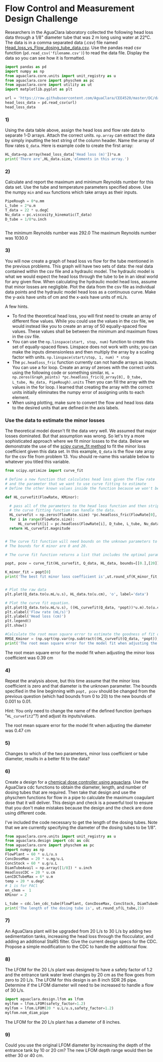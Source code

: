 # Flow Control and Measurement Design Challenge


Researchers in the AguaClara laboratory collected the following head loss data through a 1/8" diameter tube that was 2 m long using water at
22°C. The data is in a comma separated data (.csv) file named [Head_loss_vs_Flow_dosing_tube_data.csv](https://raw.githubusercontent.com/AguaClara/CEE4520/master/DC/data/Head_loss_vs_Flow_dosing_tube_data.csv). Use the pandas read csv function (`pd.read_csv('filename.csv')`) to read the data file. Display the data so you can see how it is formatted.

``` python
import pandas as pd
import numpy as np
from aguaclara.core.units import unit_registry as u
from aguaclara.core import physchem as pc
from aguaclara.core import utility as ut
import matplotlib.pyplot as plt

url = 'https://raw.githubusercontent.com/AguaClara/CEE4520/master/DC/data/Head_loss_vs_Flow_dosing_tube_data.csv'
head_loss_data = pd.read_csv(url)
head_loss_data


```

### 1)
Using the data table above, assign the head loss and flow rate data to separate 1-D arrays. Attach the correct units. `np.array` can extract the data by simply inputting the text string of the column header. Name the array of flow rates `Q_data`. Here is example code to create the first array:

``` python
HL_data=np.array(head_loss_data['Head loss (m)'])*u.m
print('There are',HL_data.size,'elements in this array.')

```



### 2)
Calculate and report the maximum and minimum Reynolds number for this data set. Use the tube and temperature parameters specified above. Use the numpy `min` and `max` functions which take arrays as their inputs.

```python
PipeRough = 0*u.mm
L_tube = 2*u.m
T_data = 22 * u.degC
Nu_data = pc.viscosity_kinematic(T_data)
D_tube = 1/8*u.inch



```

The minimum Reynolds number was 292.0
The maximum Reynolds number was 1030.0


### 3)
You will now create a graph of head loss vs flow for the tube mentioned in the previous problems. This graph will have two sets of data: the real data contained within the csv file and a hydraulic model. The hydraulic model is what we would expect the head loss through the tube to be in an ideal world for any given flow. When calculating the hydraulic model head loss, assume that minor losses are negligible. Plot the data from the csv file as individual data points and the hydraulic model head loss as a continuous curve. Make the y-axis have units of cm and the x-axis have units of mL/s.

A few hints.

- To find the theoretical head loss, you will first need to create an array of different flow values. While you could use the values in the csv file, we would instead like you to create an array of 50 equally-spaced flow values. These values shall be between the minimum and maximum flows in the csv file.
- You can use the `np.linspace(start, stop, num)` function to create this set of equally-spaced flows. Linspace does not work with units; you can make the inputs dimensionless and then multiply the array by a scaling factor with units. `np.linspace(start/stop, 1, num) * stop`
- The `pc.headloss_fric` function currently can not handle arrays as inputs. You can use a for loop. Create an array of zeroes with the correct units using the following code or something similar. `HL = np.zeros(Graph_points) *pc.headloss_fric(Q_array[0], D_tube, L_tube, Nu_data, PipeRough).units` Then you can fill the array with the values in the for loop. I learned that creating the array with the correct units initially eliminates the numpy error of assigning units to each element.
- When using plotting, make sure to convert the flow and head loss data to the desired units that are defined in the axis labels.


### Use the data to estimate the minor losses
The theoretical model doesn't fit the data very well. We assumed that major losses dominated. But that assumption was wrong. So let's try a more sophisticated approach where we fit minor losses to the data. Below we demonstrate the use of the [scipy curve_fit method](https://docs.scipy.org/doc/scipy/reference/generated/scipy.optimize.curve_fit.html#scipy.optimize.curve_fit) to fit the minor loss coefficient given this data set. In this example, `Q_data` is the flow rate array for the csv file from problem 13. You should re-name this variable below to whatever you titled this variable.

``` python
from scipy.optimize import curve_fit

# Define a new function that calculates head loss given the flow rate
# and the parameter that we want to use curve fitting to estimate
# Define the other known values inside the function because we won't be passing those parameters to the function.

def HL_curvefit(FlowRate, KMinor):

  # pass all of the parameters to the head loss function and then strip the units so
  # the curve fitting function can handle the data.
  HL_curvefit = np.zeros(FlowRate.size) *pc.headloss_fric(FlowRate[0], D_tube, L_tube, Nu_data, PipeRough).units
  for i in range(FlowRate.size):
      HL_curvefit[i] = pc.headloss(FlowRate[i], D_tube, L_tube, Nu_data, PipeRough, KMinor)
  return HL_curvefit.magnitude


# The curve fit function will need bounds on the unknown parameters to find a real solution.
# The bounds for K minor are 0 and 20.

# The curve fit function returns a list that includes the optimal parameters and the covariance.

popt, pcov = curve_fit(HL_curvefit, Q_data, HL_data, bounds=[[0.],[20]])

K_minor_fit = popt[0]
print('The best fit minor loss coefficient is',ut.round_sf(K_minor_fit,2))


# Plot the raw data
plt.plot(Q_data.to(u.mL/u.s), HL_data.to(u.cm), 'o', label='data')

# Plot the curve fit equation.
plt.plot(Q_data.to(u.mL/u.s), ((HL_curvefit(Q_data, *popt))*u.m).to(u.cm), 'r-', label='fit')
plt.xlabel('Flow rate (mL/s)')
plt.ylabel('Head loss (cm)')
plt.legend()
plt.show()

#Calculate the root mean square error to estimate the goodness of fit of the model to the data
RMSE_Kminor = (np.sqrt(np.var(np.subtract((HL_curvefit(Q_data, *popt)),HL_data.magnitude)))*u.m).to(u.cm)
print('The root mean square error for the model fit when adjusting the minor loss coefficient was',ut.round_sf(RMSE_Kminor,2))
```

The root mean square error for the model fit when adjusting the minor loss coefficient was 0.39 cm

### 4)
Repeat the analysis above, but this time assume that the minor loss coefficient is zero and that diameter is the unknown parameter. The bounds specified in the line beginning with `popt, pcov` should be changed from the previous question (which had bounds from 0 to 20) to the new bounds of 0.001 to 0.01.

Hint: You only need to change the name of the defined function (perhaps "`HL_curvefit2`"?) and adjust its inputs/values.

The root mean square error for the model fit when adjusting the diameter was 0.47 cm

### 5)
Changes to which of the two parameters, minor loss coefficient or tube diameter, results in a better fit to the data?

### 6)
Create a design for a [chemical dose controller using aguaclara](https://github.com/AguaClara/aguaclara/blob/master/aguaclara/design/cdc.py).  Use the AguaClara cdc functions to obtain the diameter, length, and number of dosing tubes that are required. Then take that design and use the physchem functions for flow in a pipe to calculate the maximum coagulant dose that it will deliver. This design and check is a powerful tool to ensure that you don't make mistakes because the design and the check are done using different code.

I've included the code necessary to get the length of the dosing tubes. Note that we are currently specifying the diameter of the dosing tubes to be 1/8".

``` python
from aguaclara.core.units import unit_registry as u
from aguaclara.design import cdc as cdc
from aguaclara.core import physchem as pc
import numpy as np
FlowPlant = 60 * u.L/u.s
ConcDoseMax = 20 * u.mg/u.L
ConcStock = 60 * u.g/u.L
DiamTubeAvail = np.array([1/8]) * u.inch
HeadlossCDC = 20 * u.cm
LenCDCTubeMax = 6* u.m
temp = 20 * u.degC
# 1 is for PACl
en_chem =  1
KMinor = 2

L_tube = cdc.len_cdc_tube(FlowPlant, ConcDoseMax, ConcStock, DiamTubeAvail, HeadlossCDC, LenCDCTubeMax, temp, en_chem, KMinor)
print('The length of the dosing tube is', ut.round_sf(L_tube,2))

```

### 7)
An AguaClara plant will be upgraded from 20 L/s to 30 L/s by adding two sedimentation tanks, increasing the head loss through the flocculator, and adding an additional StaRS filter. Give the current design specs for the CDC. Propose a simple modification to the CDC to handle the additional flow.

### 8)
The LFOM for the 20 L/s plant was designed to have a safety factor of 1.2 and the entrance tank water level changes by 20 cm as the flow goes from zero to 20 L/s. The LFOM for this design is an 8 inch SDR 26 pipe.
Determine if the LFOM diameter will need to be increased to handle a flow of 30 L/s.
```python
import aguaclara.design.lfom as lfom
mylfom = lfom.LFOM(safety_factor=1.2)
mylfom = lfom.LFOM(20 * u.L/u.s,safety_factor=1.2)
mylfom.nom_diam_pipe

```
The LFOM for the 20 L/s plant has a diameter of 8 inches.


### 9)
Could you use the original LFOM diameter by increasing the depth of the entrance tank by 10 or 20 cm? The new LFOM depth range would then be either 30 or 40 cm.
